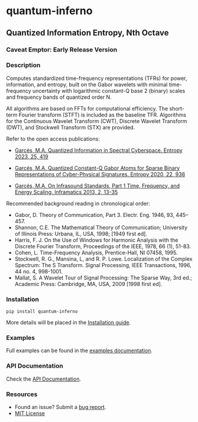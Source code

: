 # quantum-inferno
## Quantized Information Entropy, Nth Octave

### Caveat Emptor: Early Release Version

### Description
Computes standardized time-frequency representations (TFRs) for power, information, and entropy, 
built on the Gabor wavelets with minimal time-frequency uncertainty with 
logarithmic constant-Q base 2 (binary) scales and frequency bands of quantized order N.

All algorithms are based on FFTs for computational efficiency. 
The short-term Fourier transform (STFT) is included as the baseline TFR.
Algorithms for the Continuous Wavelet Transform (CWT), Discrete Wavelet Transform (DWT), 
and Stockwell Transform (STX) are provided.

Refer to the open access publications:

- [Garcés, M.A. Quantized Information in Spectral Cyberspace. Entropy 2023, 25, 419](https://doi.org/10.3390/e25030419)

- [Garcés, M.A. Quantized Constant-Q Gabor Atoms for 
Sparse Binary Representations of Cyber-Physical Signatures. Entropy 2020, 22, 936](https://doi.org/10.3390/e22090936)

- [Garcés, M.A. On Infrasound Standards, Part 1 Time, Frequency, and Energy Scaling. 
Inframatics 2013, 2, 13-35](https://doi.org/10.4236/inframatics.2013.22002)
 
Recommended background reading in chronological order:
- Gabor, D. Theory of Communication, Part 3. Electr. Eng. 1946, 93, 445–457.
- Shannon, C.E. The Mathematical Theory of Communication; University of Illinois Press: Urbana, IL, USA, 1998; [1949 first ed].
- Harris, F. J. On the Use of Windows for Harmonic Analysis with the Discrete Fourier Transform, Proceedings of the IEEE, 1978, 66 (1), 51-83.
- Cohen, L. Time-Frequency Analysis, Prentice-Hall, NI 07458, 1995.
- Stockwell, R. G., Mansina, L, and R. P. Lowe. Localization of the Complex Spectrum: The S Transform. Signal Processing, IEEE Transactions, 1996, 44 no. 4, 998-1001.
- Mallat, S. A Wavelet Tour of Signal Processing: The Sparse Way, 3rd ed.; Academic Press: Cambridge, MA, USA, 2009 [1998 first ed].


### Installation
```shell script
pip install quantum-inferno
```

More details will be placed in the [Installation guide](https://github.com/ISLA-UH/quantum-inferno/blob/main/docs/installation.md).

### Examples
Full examples can be found in the [examples documentation](https://github.com/ISLA-UH/quantum-inferno/blob/main/docs/examples.md#examples-using-quantum-inferno).

### API Documentation
Check the [API Documentation](https://ISLA-UH.github.io/quantum-inferno).

### Resources

- Found an issue? Submit a [bug report](https://github.com/ISLA-UH/quantum-inferno/issues).
- [MIT License](https://github.com/ISLA-UH/quantum-inferno/blob/main/LICENSE)

